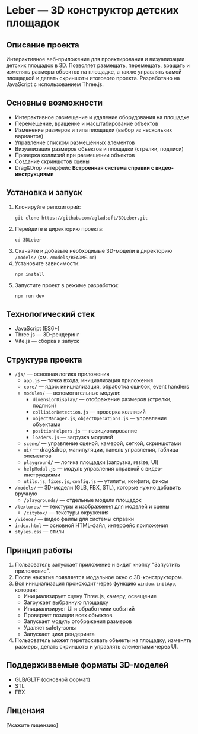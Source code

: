 # Leber — 3D конструктор детских площадок

## Описание проекта

Интерактивное веб-приложение для проектирования и визуализации детских площадок в 3D. Позволяет размещать, перемещать, вращать и изменять размеры объектов на площадке, а также управлять самой площадкой и делать скриншоты итогового проекта. Разработано на JavaScript с использованием Three.js.

## Основные возможности

- Интерактивное размещение и удаление оборудования на площадке
- Перемещение, вращение и масштабирование объектов
- Изменение размеров и типа площадки (выбор из нескольких вариантов)
- Управление списком размещённых элементов
- Визуализация размеров объектов и площадки (стрелки, подписи)
- Проверка коллизий при размещении объектов
- Создание скриншотов сцены
- Drag&Drop интерфейс
**Встроенная система справки с видео-инструкциями**

## Установка и запуск

1. Клонируйте репозиторий:
   ```
   git clone https://github.com/agladsoft/3DLeber.git
   ```
2. Перейдите в директорию проекта:
   ```
   cd 3DLeber
   ```
3. Скачайте и добавьте необходимые 3D-модели в директорию `/models/` (см. `/models/README.md`)
4. Установите зависимости:
   ```
   npm install
   ```
5. Запустите проект в режиме разработки:
   ```
   npm run dev
   ```

## Технологический стек

- JavaScript (ES6+)
- Three.js — 3D-рендеринг
- Vite.js — сборка и запуск

## Структура проекта

- `/js/` — основная логика приложения
  - `app.js` — точка входа, инициализация приложения
  - `core/` — ядро: инициализация, обработка ошибок, event handlers
  - `modules/` — вспомогательные модули:
    - `dimensionDisplay/` — отображение размеров (стрелки, подписи)
    - `collisionDetection.js` — проверка коллизий
    - `objectManager.js`, `objectOperations.js` — управление объектами
    - `positionHelpers.js` — позиционирование
    - `loaders.js` — загрузка моделей
  - `scene/` — управление сценой, камерой, сеткой, скриншотами
  - `ui/` — drag&drop, манипуляции, панель управления, таблица элементов
  - `playground/` — логика площадки (загрузка, resize, UI)
  - `helpModal.js` — модуль управления справкой с видео-инструкциями
  - `utils.js`, `fixes.js`, `config.js` — утилиты, конфиги, фиксы
- `/models/` — 3D-модели (GLB, FBX, STL), которые нужно добавить вручную
  - `/playgrounds/` — отдельные модели площадок
- `/textures/` — текстуры и изображения для моделей и сцены
  - `/citybox/` — текстуры окружения
- `/videos/` — видео файлы для системы справки
- `index.html` — основной HTML-файл, интерфейс приложения
- `styles.css` — стили

## Принцип работы

1. Пользователь запускает приложение и видит кнопку "Запустить приложение".
2. После нажатия появляется модальное окно с 3D-конструктором.
3. Вся инициализация происходит через функцию `window.initApp`, которая:
   - Инициализирует сцену Three.js, камеру, освещение
   - Загружает выбранную площадку
   - Инициализирует UI и обработчики событий
   - Проверяет позиции всех объектов
   - Запускает модуль отображения размеров
   - Удаляет safety-зоны
   - Запускает цикл рендеринга
4. Пользователь может перетаскивать объекты на площадку, изменять размеры, делать скриншоты и управлять элементами через UI.

## Поддерживаемые форматы 3D-моделей

- GLB/GLTF (основной формат)
- STL
- FBX

## Лицензия

[Укажите лицензию]
